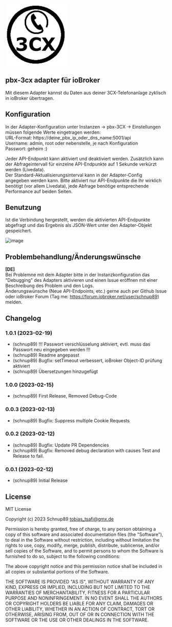![Logo](../../admin/pbx-3cx.png)

## pbx-3cx adapter für ioBroker

Mit diesem Adapter kannst du Daten aus deiner 3CX-Telefonanlage zyklisch in ioBroker übertragen.

## Konfiguration

In der Adapter-Konfiguration unter Instanzen -> pbx-3CX -> Einstellungen müssen folgende Werte eingetragen werden:  
URL-Format: https://deine_pbx_ip_oder_dns_name:5001/api  
Username: admin, root oder nebenstelle, je nach Konfiguration  
Passwort: geheim :)

Jeder API-Endpunkt kann aktiviert und deaktiviert werden. Zusätzlich kann der Abfrageintervall für einzelne API-Endpunkte auf 1 Sekunde verkürzt werden (Livedata).  
Der Standard-Aktualisierungsinterval kann in der Adapter-Config angegeben werden kann.
Bitte aktiviert nur API-Endpunkte die Ihr wirklich benötigt (vor allem Livedata), jede Abfrage benötige entsprechende Performance auf beiden Seiten.

## Benutzung

Ist die Verbindung hergestellt, werden die aktivierten API-Endpunkte abgefragt und das Ergebnis als JSON-Wert unter den Adapter-Objekt gespeichert.

![image](https://user-images.githubusercontent.com/28166743/218329154-904c0a8e-1310-44ce-a699-f1b2446da436.png)

## Problembehandlung/Änderungswünsche

**[DE]**  
Bei Problemne mit dem Adapter bitte in der Instanzkonfiguration das "Debugging" des Adapters aktivieren und einen Issue eröffnen mit einer Beschreibung des Problem und den Logs.  
Änderungswünsche (Neue API-Endpoints, etc.) gerne auch per Github Issue oder ioBroker Forum (Tag me: https://forum.iobroker.net/user/schnup89) melden.

## Changelog

### 1.0.1 (2023-02-19)

-   (schnup89) !!! Passwort verschlüsselung aktiviert, evtl. muss das Passwort neu eingegeben werden !!!
-   (schnup89) Readme angepasst
-   (schnup89) Bugfix: setTimeout verbessert, ioBroker Object-ID prüfung aktiviert
-   (schnup89) Übersetzungen hinzugefügt

### 1.0.0 (2023-02-15)

-   (schnup89) First Release, Removed Debug-Code

### 0.0.3 (2023-02-13)

-   (schnup89) Bugfix: Suppress multiple Cookie Requests

### 0.0.2 (2023-02-12)

-   (schnup89) Bugfix: Update PR Dependencies
-   (schnup89) Bugfix: Removed debug declaration with causes Test and Release to fail.

### 0.0.1 (2023-02-12)

-   (schnup89) Initial Release

###

## License

MIT License

Copyright (c) 2023 Schnup89 <tobias_tsafi@gmx.de>

Permission is hereby granted, free of charge, to any person obtaining a copy
of this software and associated documentation files (the "Software"), to deal
in the Software without restriction, including without limitation the rights
to use, copy, modify, merge, publish, distribute, sublicense, and/or sell
copies of the Software, and to permit persons to whom the Software is
furnished to do so, subject to the following conditions:

The above copyright notice and this permission notice shall be included in all
copies or substantial portions of the Software.

THE SOFTWARE IS PROVIDED "AS IS", WITHOUT WARRANTY OF ANY KIND, EXPRESS OR
IMPLIED, INCLUDING BUT NOT LIMITED TO THE WARRANTIES OF MERCHANTABILITY,
FITNESS FOR A PARTICULAR PURPOSE AND NONINFRINGEMENT. IN NO EVENT SHALL THE
AUTHORS OR COPYRIGHT HOLDERS BE LIABLE FOR ANY CLAIM, DAMAGES OR OTHER
LIABILITY, WHETHER IN AN ACTION OF CONTRACT, TORT OR OTHERWISE, ARISING FROM,
OUT OF OR IN CONNECTION WITH THE SOFTWARE OR THE USE OR OTHER DEALINGS IN THE
SOFTWARE.
